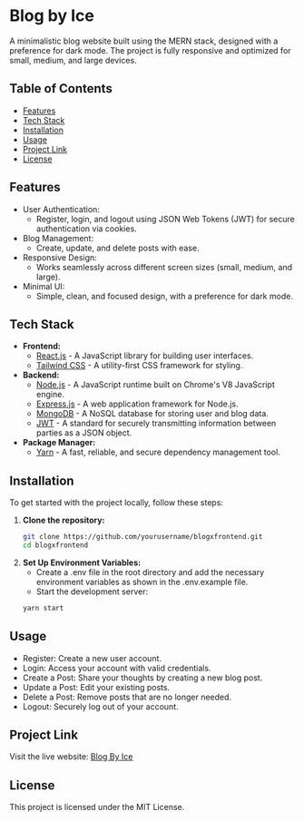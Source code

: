 # Blog by Ice

A minimalistic blog website built using the MERN stack, designed with a preference for dark mode. The project is fully responsive and optimized for small, medium, and large devices.

## Table of Contents

- [Features](#features)
- [Tech Stack](#tech-stack)
- [Installation](#installation)
- [Usage](#usage)
- [Project Link](#project-link)
- [License](#license)

## Features

- User Authentication:
  - Register, login, and logout using JSON Web Tokens (JWT) for secure authentication via cookies.
- Blog Management:
  - Create, update, and delete posts with ease.
- Responsive Design:
  - Works seamlessly across different screen sizes (small, medium, and large).
- Minimal UI:
  - Simple, clean, and focused design, with a preference for dark mode.

## Tech Stack

- **Frontend:**
  - [React.js](https://reactjs.org/) - A JavaScript library for building user interfaces.
  - [Tailwind CSS](https://tailwindcss.com/) - A utility-first CSS framework for styling.
- **Backend:**
  - [Node.js](https://nodejs.org/) - A JavaScript runtime built on Chrome's V8 JavaScript engine.
  - [Express.js](https://expressjs.com/) - A web application framework for Node.js.
  - [MongoDB](https://www.mongodb.com/) - A NoSQL database for storing user and blog data.
  - [JWT](https://jwt.io/) - A standard for securely transmitting information between parties as a JSON object.
- **Package Manager:**
  - [Yarn](https://yarnpkg.com/) - A fast, reliable, and secure dependency management tool.

## Installation

To get started with the project locally, follow these steps:

1. **Clone the repository:**
   ```bash
   git clone https://github.com/yourusername/blogxfrontend.git
   cd blogxfrontend
2. **Set Up Environment Variables:**
   - Create a .env file in the root directory and add the necessary environment variables as shown in the .env.example file.
   - Start the development server:
   ```bash
   yarn start
## Usage

  - Register: Create a new user account.
  - Login: Access your account with valid credentials.
  - Create a Post: Share your thoughts by creating a new blog post.
  - Update a Post: Edit your existing posts.
  - Delete a Post: Remove posts that are no longer needed.
  - Logout: Securely log out of your account.


## Project Link

Visit the live website: [Blog By Ice](https://icexblog.vercel.app/)


## License

This project is licensed under the MIT License.
